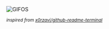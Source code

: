<div align="justify">
<picture>
    <source media="(prefers-color-scheme: dark)" srcset="https://i.ibb.co/wr2yXCSG/output-gif.gif">
    <source media="(prefers-color-scheme: light)" srcset="https://i.ibb.co/wr2yXCSG/output-gif.gif">
    <img alt="GIFOS" src="https://i.ibb.co/wr2yXCSG/output-gif.gif">
</picture>

<sub><i>inspired from [x0rzavi/github-readme-terminal](https://github.com/x0rzavi/github-readme-terminal)</i></sub>

</div>

<!-- Image deletion URL: https://ibb.co/h1TsjHBQ/d4c6383aca0e6730330409dcb9fc1fa9 -->